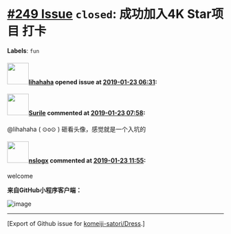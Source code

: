 # [\#249 Issue](https://github.com/komeiji-satori/Dress/issues/249) `closed`: 成功加入4K Star项目 打卡
**Labels**: `fun`


#### <img src="https://avatars.githubusercontent.com/u/19758111?u=b1a129afac5b82122e2c6e10296636815df3bf2a&v=4" width="50">[lihahaha](https://github.com/lihahaha) opened issue at [2019-01-23 06:31](https://github.com/komeiji-satori/Dress/issues/249):



#### <img src="https://avatars.githubusercontent.com/u/28652894?u=be948060503762a6d598f6f218aad0d2c52889a0&v=4" width="50">[Surile](https://github.com/Surile) commented at [2019-01-23 07:58](https://github.com/komeiji-satori/Dress/issues/249#issuecomment-456705067):

@lihahaha  ( ⊙o⊙ ) 砸看头像，感觉就是一个入坑的

#### <img src="https://avatars.githubusercontent.com/u/8692455?u=38943b93e982f68658dcd2542460b4de12ea303d&v=4" width="50">[nslogx](https://github.com/nslogx) commented at [2019-01-23 11:55](https://github.com/komeiji-satori/Dress/issues/249#issuecomment-456774751):

welcome


**来自GitHub小程序客户端：**

![image](https://user-images.githubusercontent.com/8692455/51429898-b159f400-1c4e-11e9-91a1-59cd1fab5042.png)


-------------------------------------------------------------------------------



[Export of Github issue for [komeiji-satori/Dress](https://github.com/komeiji-satori/Dress).]
